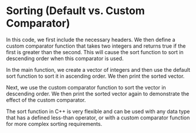 # Sorting (Default vs. Custom Comparator)

In this code, we first include the necessary headers. We then define a custom comparator function that takes two integers and returns true if the first is greater than the second. This will cause the sort function to sort in descending order when this comparator is used.

In the main function, we create a vector of integers and then use the default sort function to sort it in ascending order. We then print the sorted vector.

Next, we use the custom comparator function to sort the vector in descending order. We then print the sorted vector again to demonstrate the effect of the custom comparator.

The sort function in C++ is very flexible and can be used with any data type that has a defined less-than operator, or with a custom comparator function for more complex sorting requirements.
